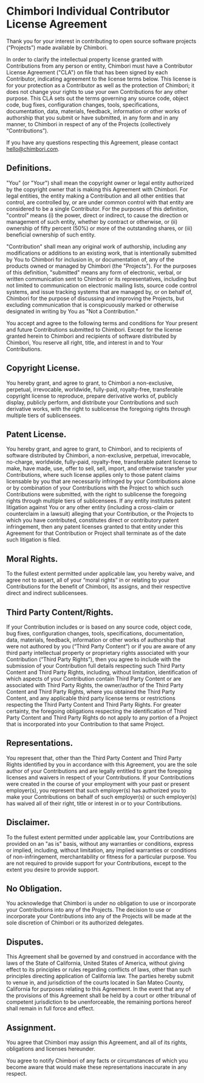 # Chimbori Individual Contributor License Agreement

Thank you for your interest in contributing to open source software projects (“Projects”) made
available by Chimbori.

In order to clarify the intellectual property license granted with Contributions from any person or
entity, Chimbori must have a Contributor License Agreement ("CLA") on file that has been signed by
each Contributor, indicating agreement to the license terms below. This license is for your
protection as a Contributor as well as the protection of Chimbori; it does not change your rights to
use your own Contributions for any other purpose. This CLA sets out the terms governing any source
code, object code, bug fixes, configuration changes, tools, specifications, documentation, data,
materials, feedback, information or other works of authorship that you submit or have submitted, in
any form and in any manner, to Chimbori in respect of any of the Projects (collectively
“Contributions”).

If you have any questions respecting this Agreement, please contact hello@chimbori.com.

## Definitions.

"You" (or "Your") shall mean the copyright owner or legal entity authorized by the copyright owner
that is making this Agreement with Chimbori. For legal entities, the entity making a Contribution
and all other entities that control, are controlled by, or are under common control with that entity
are considered to be a single Contributor. For the purposes of this definition, "control" means (i)
the power, direct or indirect, to cause the direction or management of such entity, whether by
contract or otherwise, or (ii) ownership of fifty percent (50%) or more of the outstanding shares,
or (iii) beneficial ownership of such entity.

"Contribution" shall mean any original work of authorship, including any modifications or additions
to an existing work, that is intentionally submitted by You to Chimbori for inclusion in, or
documentation of, any of the products owned or managed by Chimbori (the "Projects"). For the
purposes of this definition, "submitted" means any form of electronic, verbal, or written
communication sent to Chimbori or its representatives, including but not limited to communication on
electronic mailing lists, source code control systems, and issue tracking systems that are managed
by, or on behalf of, Chimbori for the purpose of discussing and improving the Projects, but
excluding communication that is conspicuously marked or otherwise designated in writing by You as
"Not a Contribution."

You accept and agree to the following terms and conditions for Your present and future Contributions
submitted to Chimbori. Except for the license granted herein to Chimbori and recipients of software
distributed by Chimbori, You reserve all right, title, and interest in and to Your Contributions.

## Copyright License.

You hereby grant, and agree to grant, to Chimbori a non-exclusive, perpetual, irrevocable,
worldwide, fully-paid, royalty-free, transferable copyright license to reproduce, prepare derivative
works of, publicly display, publicly perform, and distribute your Contributions and such derivative
works, with the right to sublicense the foregoing rights through multiple tiers of sublicensees.

## Patent License.

You hereby grant, and agree to grant, to Chimbori, and to recipients of software distributed by
Chimbori, a non-exclusive, perpetual, irrevocable, no-charge, worldwide, fully-paid, royalty-free,
transferable patent license to make, have made, use, offer to sell, sell, import, and otherwise
transfer your Contributions, where such license applies only to those patent claims licensable by
you that are necessarily infringed by your Contributions alone or by combination of your
Contributions with the Project to which such Contributions were submitted, with the right to
sublicense the foregoing rights through multiple tiers of sublicensees. If any entity institutes
patent litigation against You or any other entity (including a cross-claim or counterclaim in a
lawsuit) alleging that your Contribution, or the Projects to which you have contributed, constitutes
direct or contributory patent infringement, then any patent licenses granted to that entity under
this Agreement for that Contribution or Project shall terminate as of the date such litigation is
filed.

## Moral Rights.

To the fullest extent permitted under applicable law, you hereby waive, and agree not to assert, all
of your “moral rights” in or relating to your Contributions for the benefit of Chimbori, its
assigns, and their respective direct and indirect sublicensees.

## Third Party Content/Rights.

If your Contribution includes or is based on any source code, object code, bug fixes, configuration
changes, tools, specifications, documentation, data, materials, feedback, information or other works
of authorship that were not authored by you (“Third Party Content”) or if you are aware of any third
party intellectual property or proprietary rights associated with your Contribution (“Third Party
Rights”), then you agree to include with the submission of your Contribution full details respecting
such Third Party Content and Third Party Rights, including, without limitation, identification of
which aspects of your Contribution contain Third Party Content or are associated with Third Party
Rights, the owner/author of the Third Party Content and Third Party Rights, where you obtained the
Third Party Content, and any applicable third party license terms or restrictions respecting the
Third Party Content and Third Party Rights. For greater certainty, the foregoing obligations
respecting the identification of Third Party Content and Third Party Rights do not apply to any
portion of a Project that is incorporated into your Contribution to that same Project.

## Representations.

You represent that, other than the Third Party Content and Third Party Rights identified by you in
accordance with this Agreement, you are the sole author of your Contributions and are legally
entitled to grant the foregoing licenses and waivers in respect of your Contributions. If your
Contributions were created in the course of your employment with your past or present employer(s),
you represent that such employer(s) has authorized you to make your Contributions on behalf of such
employer(s) or such employer(s) has waived all of their right, title or interest in or to your
Contributions.

## Disclaimer.

To the fullest extent permitted under applicable law, your Contributions are provided on an "as is"
basis, without any warranties or conditions, express or implied, including, without limitation, any
implied warranties or conditions of non-infringement, merchantability or fitness for a particular
purpose. You are not required to provide support for your Contributions, except to the extent you
desire to provide support.

## No Obligation.

You acknowledge that Chimbori is under no obligation to use or incorporate your Contributions into
any of the Projects. The decision to use or incorporate your Contributions into any of the Projects
will be made at the sole discretion of Chimbori or its authorized delegates.

## Disputes.

This Agreement shall be governed by and construed in accordance with the laws of the State of
California, United States of America, without giving effect to its principles or rules regarding
conflicts of laws, other than such principles directing application of California law. The parties
hereby submit to venue in, and jurisdiction of the courts located in San Mateo County, California
for purposes relating to this Agreement. In the event that any of the provisions of this Agreement
shall be held by a court or other tribunal of competent jurisdiction to be unenforceable, the
remaining portions hereof shall remain in full force and effect.

## Assignment.

You agree that Chimbori may assign this Agreement, and all of its rights, obligations and licenses
hereunder.

You agree to notify Chimbori of any facts or circumstances of which you become aware that would make
these representations inaccurate in any respect.

